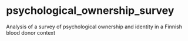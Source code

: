 # psychological_ownership_survey
Analysis of a survey of psychological ownership and identity in a Finnish blood donor context
